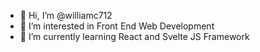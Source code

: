 - 👋 Hi, I’m @williamc712
- 👀 I’m interested in Front End Web Development
- 🌱 I’m currently learning React and Svelte JS Framework

<!---
williamc712/williamc712 is a ✨ special ✨ repository because its `README.md` (this file) appears on your GitHub profile.
You can click the Preview link to take a look at your changes.
--->
